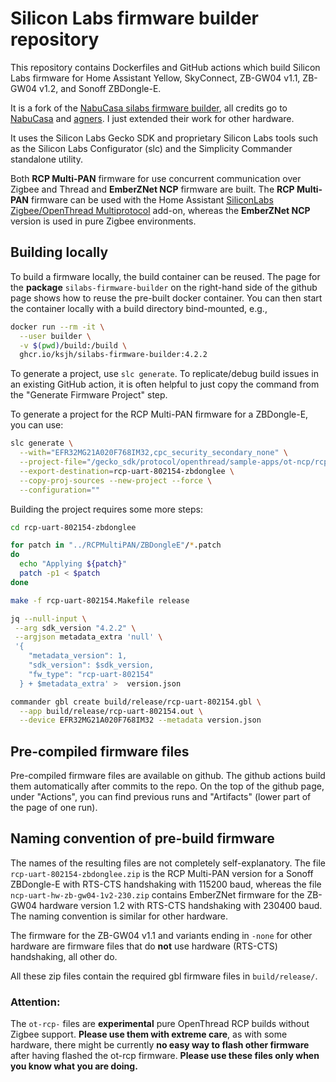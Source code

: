 # Silicon Labs firmware builder repository

This repository contains Dockerfiles and GitHub actions which build Silicon Labs
firmware for Home Assistant Yellow, SkyConnect, ZB-GW04 v1.1, ZB-GW04 v1.2, and Sonoff ZBDongle-E.

It is a fork of the [NabuCasa silabs firmware builder](https://github.com/NabuCasa/silabs-firmware-builder), all credits go to [NabuCasa](https://github.com/NabuCasa) and [agners](https://github.com/agners). I just extended their work for other hardware. 

It uses the Silicon Labs Gecko SDK and proprietary Silicon Labs tools such as
the Silicon Labs Configurator (slc) and the Simplicity Commander standalone
utility.

Both **RCP Multi-PAN** firmware for use concurrent communication over Zigbee and Thread and **EmberZNet NCP** firmware are built. The **RCP Multi-PAN** firmware can be used with the Home Assistant [SiliconLabs Zigbee/OpenThread Multiprotocol](https://github.com/home-assistant/addons/tree/master/silabs-multiprotocol) add-on, whereas the **EmberZNet NCP** version is used in pure Zigbee environments. 

## Building locally

To build a firmware locally, the build container can be reused. The page for the **package** ``silabs-firmware-builder`` 
on the right-hand side of the github page shows how to reuse the pre-built docker container. You can then start the
container locally with a build directory bind-mounted, e.g.,

```sh
docker run --rm -it \
  --user builder \
  -v $(pwd)/build:/build \
  ghcr.io/ksjh/silabs-firmware-builder:4.2.2
```

To generate a project, use `slc generate`. To replicate/debug build issues in
an existing GitHub action, it is often helpful to just copy the command from
the "Generate Firmware Project" step.

To generate a project for the RCP Multi-PAN firmware for a ZBDongle-E, you can use:

```sh
slc generate \
  --with="EFR32MG21A020F768IM32,cpc_security_secondary_none" \
  --project-file="/gecko_sdk/protocol/openthread/sample-apps/ot-ncp/rcp-uart-802154.slcp" \
  --export-destination=rcp-uart-802154-zbdonglee \
  --copy-proj-sources --new-project --force \
  --configuration=""
```

Building the project requires some more steps:

```sh
cd rcp-uart-802154-zbdonglee

for patch in "../RCPMultiPAN/ZBDongleE"/*.patch
do
  echo "Applying ${patch}"
  patch -p1 < $patch
done

make -f rcp-uart-802154.Makefile release

jq --null-input \
 --arg sdk_version "4.2.2" \
 --argjson metadata_extra 'null' \
 '{
    "metadata_version": 1,
    "sdk_version": $sdk_version,
    "fw_type": "rcp-uart-802154"
  } + $metadata_extra' >  version.json

commander gbl create build/release/rcp-uart-802154.gbl \
  --app build/release/rcp-uart-802154.out \
  --device EFR32MG21A020F768IM32 --metadata version.json
```

## Pre-compiled firmware files
Pre-compiled firmware files are available on github. The github actions build them automatically after commits to the repo. On the top of the github page, under "Actions", you can find previous runs and "Artifacts" (lower part of the page of one run). 

## Naming convention of pre-build firmware
The names of the resulting files are not completely self-explanatory. The file ``rcp-uart-802154-zbdonglee.zip`` is the RCP Multi-PAN version for a Sonoff ZBDongle-E with RTS-CTS handshaking with 115200 baud, whereas the file ``ncp-uart-hw-zb-gw04-1v2-230.zip`` contains EmberZNet firmware for the ZB-GW04 hardware version 1.2 with RTS-CTS handshaking with 230400 baud. The naming convention is similar for other hardware. 

The firmware for the ZB-GW04 v1.1 and variants ending in ``-none`` for other hardware are firmware files that do **not** use hardware (RTS-CTS) handshaking, all other do.

All these zip files contain the required gbl firmware files in ``build/release/``.

### Attention:
The ``ot-rcp-`` files are **experimental** pure OpenThread RCP builds without Zigbee support. **Please use them with extreme care**, as with some hardware, there might be currently **no easy way to flash other firmware** after having flashed the ot-rcp firmware. **Please use these files only when you know what you are doing.**
